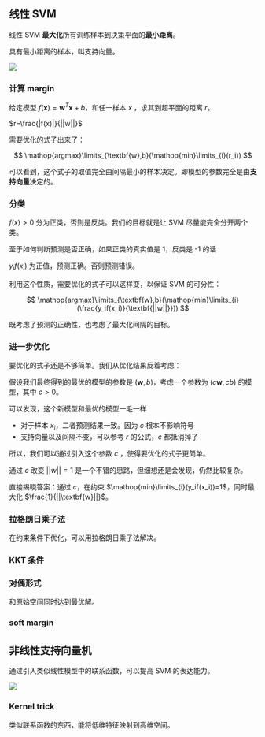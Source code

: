 ## 线性 SVM

线性 SVM **最大化**所有训练样本到决策平面的**最小距离**。

具有最小距离的样本，叫支持向量。

![](https://runzblog.oss-cn-hangzhou.aliyuncs.com/postimg/202501051110666.png)

### 计算 margin

给定模型 $f(\textbf{x})=\textbf{w}^T\textbf{x}+b$，和任一样本 $x$ ，求其到超平面的距离 $r$。

$r=\frac{|f(x)|}{||w||}$

需要优化的式子出来了：

$$
\mathop{argmax}\limits_{\textbf{w},b}(\mathop{min}\limits_{i}(r_i))
$$

可以看到，这个式子的取值完全由间隔最小的样本决定。即模型的参数完全是由**支持向量**决定的。

### 分类

$f(x) > 0$ 分为正类，否则是反类。我们的目标就是让 SVM 尽量能完全分开两个类。

至于如何判断预测是否正确，如果正类的真实值是 1，反类是 -1 的话

$y_if(x_i)$ 为正值，预测正确。否则预测错误。

利用这个性质，需要优化的式子可以这样变，以保证 SVM 的可分性：

$$
\mathop{argmax}\limits_{\textbf{w},b}(\mathop{min}\limits_{i}(\frac{y_if(x_i)}{\textbf{||w||}}))
$$

既考虑了预测的正确性，也考虑了最大化间隔的目标。

### 进一步优化

要优化的式子还是不够简单。我们从优化结果反着考虑：

假设我们最终得到的最优的模型的参数是 $(\textbf{w},b)$，考虑一个参数为 $(c\textbf{w},cb)$ 的模型，其中 $c>0$。

可以发现，这个新模型和最优的模型一毛一样
- 对于样本 $x_i$，二者预测结果一致。因为 $c$ 根本不影响符号
- 支持向量以及间隔不变，可以参考 $r$ 的公式，$c$ 都抵消掉了

所以，我们可以通过引入这个参数 $c$ ，使得要优化的式子更简单。

通过 $c$ 改变 $||w||=1$ 是一个不错的思路，但细想还是会发现，仍然比较复杂。

直接揭晓答案：通过 $c$，在约束 $\mathop{min}\limits_{i}(y_if(x_i))=1$，同时最大化 $\frac{1}{||\textbf{w}||}$。

### 拉格朗日乘子法

在约束条件下优化，可以用拉格朗日乘子法解决。

### KKT 条件

### 对偶形式

和原始空间同时达到最优解。

### soft margin

## 非线性支持向量机

通过引入类似线性模型中的联系函数，可以提高 SVM 的表达能力。

![](https://runzblog.oss-cn-hangzhou.aliyuncs.com/postimg/202501051431437.png)


### Kernel trick

类似联系函数的东西，能将低维特征映射到高维空间。